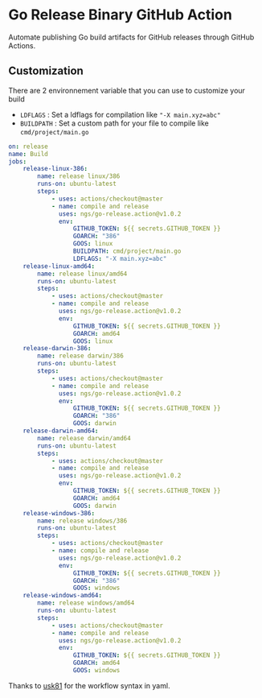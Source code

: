 # Go Release Binary GitHub Action

Automate publishing Go build artifacts for GitHub releases through GitHub Actions.

## Customization

There are 2 environnement variable that you can use to customize your build

* `LDFLAGS` : Set a ldflags for compilation like `"-X main.xyz=abc"`
* `BUILDPATH` : Set a custom path for your file to compile like `cmd/project/main.go`

```yaml
on: release
name: Build
jobs:
    release-linux-386:
        name: release linux/386
        runs-on: ubuntu-latest
        steps:
            - uses: actions/checkout@master
            - name: compile and release
              uses: ngs/go-release.action@v1.0.2
              env:
                  GITHUB_TOKEN: ${{ secrets.GITHUB_TOKEN }}
                  GOARCH: "386"
                  GOOS: linux
                  BUILDPATH: cmd/project/main.go
                  LDFLAGS: "-X main.xyz=abc"
    release-linux-amd64:
        name: release linux/amd64
        runs-on: ubuntu-latest
        steps:
            - uses: actions/checkout@master
            - name: compile and release
              uses: ngs/go-release.action@v1.0.2
              env:
                  GITHUB_TOKEN: ${{ secrets.GITHUB_TOKEN }}
                  GOARCH: amd64
                  GOOS: linux
    release-darwin-386:
        name: release darwin/386
        runs-on: ubuntu-latest
        steps:
            - uses: actions/checkout@master
            - name: compile and release
              uses: ngs/go-release.action@v1.0.2
              env:
                  GITHUB_TOKEN: ${{ secrets.GITHUB_TOKEN }}
                  GOARCH: "386"
                  GOOS: darwin
    release-darwin-amd64:
        name: release darwin/amd64
        runs-on: ubuntu-latest
        steps:
            - uses: actions/checkout@master
            - name: compile and release
              uses: ngs/go-release.action@v1.0.2
              env:
                  GITHUB_TOKEN: ${{ secrets.GITHUB_TOKEN }}
                  GOARCH: amd64
                  GOOS: darwin
    release-windows-386:
        name: release windows/386
        runs-on: ubuntu-latest
        steps:
            - uses: actions/checkout@master
            - name: compile and release
              uses: ngs/go-release.action@v1.0.2
              env:
                  GITHUB_TOKEN: ${{ secrets.GITHUB_TOKEN }}
                  GOARCH: "386"
                  GOOS: windows
    release-windows-amd64:
        name: release windows/amd64
        runs-on: ubuntu-latest
        steps:
            - uses: actions/checkout@master
            - name: compile and release
              uses: ngs/go-release.action@v1.0.2
              env:
                  GITHUB_TOKEN: ${{ secrets.GITHUB_TOKEN }}
                  GOARCH: amd64
                  GOOS: windows
```

Thanks to [usk81](https://github.com/usk81) for the workflow syntax in yaml.